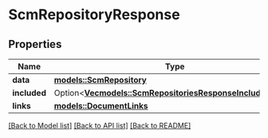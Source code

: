 # ScmRepositoryResponse

## Properties

Name | Type | Description | Notes
------------ | ------------- | ------------- | -------------
**data** | [**models::ScmRepository**](ScmRepository.md) |  | 
**included** | Option<[**Vec<models::ScmRepositoriesResponseIncludedInner>**](ScmRepositoriesResponse_included_inner.md)> |  | [optional]
**links** | [**models::DocumentLinks**](DocumentLinks.md) |  | 

[[Back to Model list]](../README.md#documentation-for-models) [[Back to API list]](../README.md#documentation-for-api-endpoints) [[Back to README]](../README.md)


